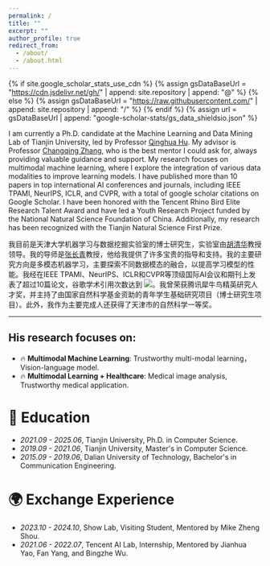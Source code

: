 ```yaml
---
permalink: /
title: ""
excerpt: ""
author_profile: true
redirect_from: 
  - /about/
  - /about.html
---
```


{% if site.google_scholar_stats_use_cdn %}
{% assign gsDataBaseUrl = "https://cdn.jsdelivr.net/gh/" | append: site.repository | append: "@" %}
{% else %}
{% assign gsDataBaseUrl = "https://raw.githubusercontent.com/" | append: site.repository | append: "/" %}
{% endif %}
{% assign url = gsDataBaseUrl | append: "google-scholar-stats/gs_data_shieldsio.json" %}

<span class='anchor' id='about-me'></span>

I am currently a Ph.D. candidate at the Machine Learning and Data Mining Lab of Tianjin University, led by Professor [Qinghua Hu](https://cic.tju.edu.cn/faculty/huqinghua/index.html). My advisor is Professor [Changqing Zhang](https://cic.tju.edu.cn/faculty/zhangchangqing/research.html), who is the best mentor I could ask for, always providing valuable guidance and support. My research focuses on multimodal machine learning, where I explore the integration of various data modalities to improve learning models. I have published more than 10 papers in top international AI conferences and journals, including IEEE TPAMI, NeurIPS, ICLR, and CVPR, with a total of <a href='https://scholar.google.com/citations?user=DhtAFkwAAAAJ'></a>  google scholar citations on Google Scholar. I have been honored with the Tencent Rhino Bird Elite Research Talent Award and have led a Youth Research Project funded by the National Natural Science Foundation of China. Additionally, my research has been recognized with the Tianjin Natural Science First Prize.

我目前是天津大学机器学习与数据挖掘实验室的博士研究生，实验室由[胡清华](https://cic.tju.edu.cn/faculty/huqinghua/index.html)教授领导。我的导师是[张长青](https://cic.tju.edu.cn/faculty/zhangchangqing/research.html)教授，他给我提供了许多宝贵的指导和支持。我的主要研究方向是多模态机器学习，主要探索不同数据模态的融合，以提高学习模型的性能。我经在IEEE TPAMI、NeurIPS、ICLR和CVPR等顶级国际AI会议和期刊上发表了超过10篇论文，谷歌学术引用次数达到 <a href='https://scholar.google.com/citations?user=F2BBkQEAAAAJ'><img src="https://img.shields.io/endpoint?url={{ url | url_encode }}&logo=Google%20Scholar&labelColor=f6f6f6&color=9cf&style=flat&label=citations"></a>。我曾荣获腾讯犀牛鸟精英研究人才奖，并主持了由国家自然科学基金资助的青年学生基础研究项目（博士研究生项目）。此外，我作为主要完成人还获得了天津市的自然科学一等奖。

****
## His research focuses on: 
* 🔥 **Multimodal Machine Learning**: Trustworthy multi-modal learning，Vision-language model.
* 🔥 **Multimodal Learning + Healthcare**:  Medical image analysis, Trustworthy medical application.


# 📖 Education
- *2021.09 - 2025.06*, Tianjin University, Ph.D. in Computer Science.
- *2019.09 - 2021.06*, Tianjin University, Master's in Computer Science.
- *2015.09 - 2019.06*, Dalian University of Technology, Bachelor's in Communication Engineering.

# 🌍 Exchange Experience
- *2023.10 - 2024.10*, Show Lab, Visiting Student, Mentored by Mike Zheng Shou.
- *2021.06 - 2022.07*, Tencent AI Lab, Internship, Mentored by Jianhua Yao, Fan Yang, and Bingzhe Wu.
